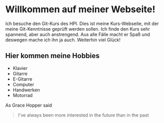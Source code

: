 # Willkommen auf meiner Webseite!
Ich besuche den Git-Kurs des HPI. Dies ist meine Kurs-Webseite, mit der meine Git-Kenntnisse geprüft werden sollen. Ich finde den Kurs sehr spannend, aber auch anstrengend. Aus alle Fälle macht er Spaß und deswegen mache ich ihn ja auch. Weiterhin viel Glück!
## Hier kommen meine Hobbies
* Klavier
* Gitarre
* E-Gitarre
* Computer
* Handwerken
* Motorrad

As Grace Hopper said
> I've always been more interested in the future than in the past
